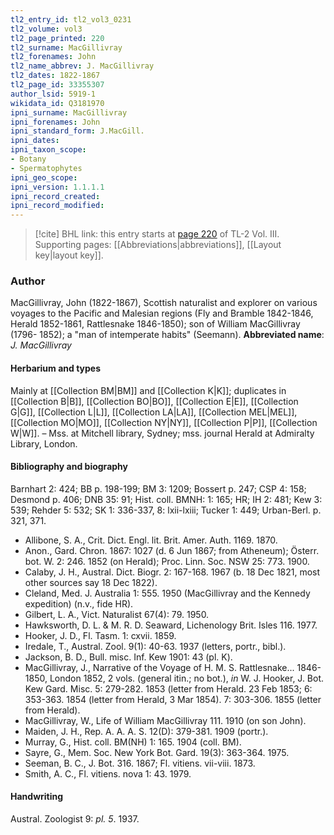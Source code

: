 ```yaml
---
tl2_entry_id: tl2_vol3_0231
tl2_volume: vol3
tl2_page_printed: 220
tl2_surname: MacGillivray
tl2_forenames: John
tl2_name_abbrev: J. MacGillivray
tl2_dates: 1822-1867
tl2_page_id: 33355307
author_lsid: 5919-1
wikidata_id: Q3181970
ipni_surname: MacGillivray
ipni_forenames: John
ipni_standard_form: J.MacGill.
ipni_dates: 
ipni_taxon_scope: 
- Botany
- Spermatophytes
ipni_geo_scope: 
ipni_version: 1.1.1.1
ipni_record_created: 
ipni_record_modified:
---
```



> [!cite] BHL link: this entry starts at [page 220](https://www.biodiversitylibrary.org/page/33355307) of TL-2 Vol. III.
> Supporting pages: [[Abbreviations|abbreviations]], [[Layout key|layout key]].

### Author

MacGillivray, John (1822-1867), Scottish naturalist and explorer on various voyages to the Pacific and Malesian regions (Fly and Bramble 1842-1846, Herald 1852-1861, Rattlesnake 1846-1850); son of William MacGillivray (1796- 1852); a "man of intemperate habits" (Seemann). 
**Abbreviated name**: *J. MacGillivray*

#### Herbarium and types

Mainly at [[Collection BM|BM]] and [[Collection K|K]]; duplicates in [[Collection B|B]], [[Collection BO|BO]], [[Collection E|E]], [[Collection G|G]], [[Collection L|L]], [[Collection LA|LA]], [[Collection MEL|MEL]], [[Collection MO|MO]], [[Collection NY|NY]], [[Collection P|P]], [[Collection W|W]]. – Mss. at Mitchell library, Sydney; mss. journal Herald at Admiralty Library, London.

#### Bibliography and biography

Barnhart 2: 424; BB p. 198-199; BM 3: 1209; Bossert p. 247; CSP 4: 158; Desmond p. 406; DNB 35: 91; Hist. coll. BMNH: 1: 165; HR; IH 2: 481; Kew 3: 539; Rehder 5: 532; SK 1: 336-337, 8: lxii-lxiii; Tucker 1: 449; Urban-Berl. p. 321, 371.
- Allibone, S. A., Crit. Dict. Engl. lit. Brit. Amer. Auth. 1169. 1870.
- Anon., Gard. Chron. 1867: 1027 (d. 6 Jun 1867; from Atheneum); Österr. bot. W. 2: 246. 1852 (on Herald); Proc. Linn. Soc. NSW 25: 773. 1900.
- Calaby, J. H., Austral. Dict. Biogr. 2: 167-168. 1967 (b. 18 Dec 1821, most other sources say 18 Dec 1822).
- Cleland, Med. J. Australia 1: 555. 1950 (MacGillivray and the Kennedy expedition) (n.v., fide HR).
- Gilbert, L. A., Vict. Naturalist 67(4): 79. 1950.
- Hawksworth, D. L. & M. R. D. Seaward, Lichenology Brit. Isles 116. 1977.
- Hooker, J. D., Fl. Tasm. 1: cxvii. 1859.
- Iredale, T., Austral. Zool. 9(1): 40-63. 1937 (letters, portr., bibl.).
- Jackson, B. D., Bull. misc. Inf. Kew 1901: 43 (pl. K).
- MacGillivray, J., Narrative of the Voyage of H. M. S. Rattlesnake... 1846-1850, London 1852, 2 vols. (general itin.; no bot.), *in* W. J. Hooker, J. Bot. Kew Gard. Misc. 5: 279-282. 1853 (letter from Herald. 23 Feb 1853; 6: 353-363. 1854 (letter from Herald, 3 Mar 1854). 7: 303-306. 1855 (letter from Herald).
- MacGillivray, W., Life of William MacGillivray 111. 1910 (on son John).
- Maiden, J. H., Rep. A. A. A. S. 12(D): 379-381. 1909 (portr.).
- Murray, G., Hist. coll. BM(NH) 1: 165. 1904 (coll. BM).
- Sayre, G., Mem. Soc. New York Bot. Gard. 19(3): 363-364. 1975.
- Seeman, B. C., J. Bot. 316. 1867; Fl. vitiens. vii-viii. 1873.
- Smith, A. C., Fl. vitiens. nova 1: 43. 1979.

#### Handwriting

Austral. Zoologist 9: *pl. 5*. 1937.

